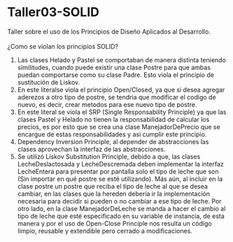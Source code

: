 # Taller03-SOLID
Taller sobre el uso de los Principios de Diseño Aplicados al Desarrollo.<br><br>
¿Como se violan los principios SOLID?<br>
1. Las clases Helado y Pastel se comportaban de manera distinta teniendo similitudes, cuando puede existir una clase Postre para que ambas puedan comportarse como su clase Padre. Esto viola el principio de sustitución de Liskov.<br>
2. En este literalse viola el principio Open/Closed, ya que si desea agregar aderezos a otro tipo de postre, se tendria que modificar el codigo de nuevo, es decir, crear metodos para ese nuevo tipo de postre.
3. En este literal se viola el SRP (Single Responsability Principle) ya que las clases Pastel y Helado no tienen la responsabilidad de calcular los precios, es por esto que se crea una clase ManejadorDePrecio que se encargue de estas responsabilidades y asi cumplir este principio.<br>
4. Dependency Inversion Principle, al depender de abstracciones las clases aprovechan la interfaz de las abstracciones. <br>
5. Se utilizó Liskov Substitution Principle, debido a que, las clases LecheDeslactosada y LecheDescremada deben implementar la interfaz LecheEntera para presentar por pantalla solo el tipo de leche que son (Sin importar en qué postre se esté utilizando). Más aún, al incluir en la clase postre un postre que reciba el tipo de leche al que se desea cambiar, en las clases que la hereden debería ir la implementación necesaria para decidir si pueden o no cambiar a ese tipo de leche. Por otro lado, en la clase ManejadorDeLeche se manda a hacer el cambio al tipo de leche que esté especificado en su variable de instancia, de esta manera y por el uso de Open-Close Principle nos resulta un código limpio, reusable y extendible pero cerrado a modificaciones.
